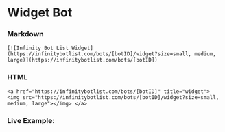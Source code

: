 # Widget Bot

### Markdown

```text
[![Infinity Bot List Widget](https://infinitybotlist.com/bots/[botID]/widget?size=small, medium, large)](https://infinitybotlist.com/bots/[botID])
```

### HTML

```text
<a href="https://infinitybotlist.com/bots/[botID]" title="widget"> <img src="https://infinitybotlist.com/bots/[botID]/widget?size=small, medium, large"></img> </a>
```

### Live Example:



